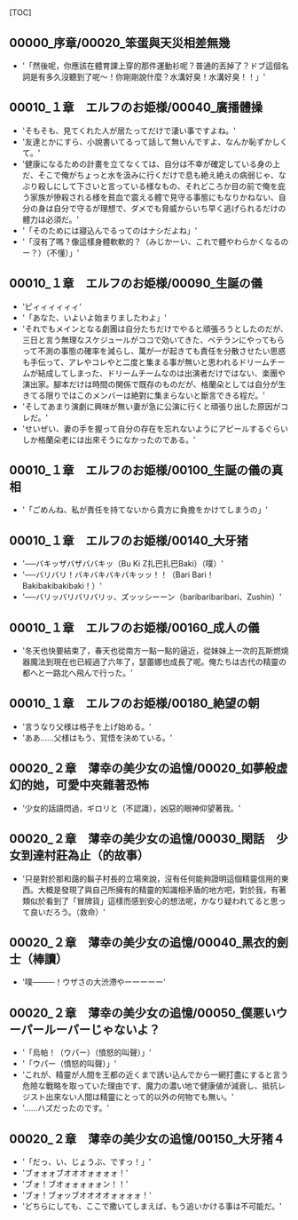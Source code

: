 # 

[TOC]

## 00000_序章/00020_笨蛋與天災相差無幾

- '「然後呢，你應該在體育課上穿的那件運動衫呢？普通的丟掉了？ドブ這個名詞是有多久沒聽到了呢～！你剛剛說什麼？水溝好臭！水溝好臭！！」'


## 00010_１章　エルフのお姫様/00040_廣播體操

- 'そもそも、見てくれた人が居たってだけで淒い事ですよね。'
- '友達とかにすら、小說書いてるって話して無いんですよ、なんか恥ずかしくて。'
- '健康になるための計畫を立てなくては、自分は不幸が確定している身の上だ、そこで俺がちょっと水を汲みに行くだけで息も絶え絶えの病弱じゃ、なぶり殺しにして下さいと言っている様なもの、それどころか目の前で俺を庇う家族が慘殺される様を貧血で震える體で見守る事態にもなりかねない、自分の身は自分で守るが理想で、ダメでも脅威からいち早く逃げられるだけの體力は必須だ。'
- '「そのためには寢込んでるってのはナシだよね」'
- '「沒有了嗎？像這樣身體軟軟的？（みじかーい、これで體やわらかくなるのー？）（不懂）」'


## 00010_１章　エルフのお姫様/00090_生誕の儀

- 'ピィィィィィィ'
- '「あなた、いよいよ始まりましたわよ」'
- 'それでもメインとなる劇團は自分たちだけでやると頑張ろうとしたのだが、三日と言う無理なスケジュールがココで効いてきた、ベテランにやってもらって不測の事態の確率を減らし、萬が一が起きても責任を分散させたい思惑も手伝って、アレやコレやと二度と集まる事が無いと思われるドリームチームが結成してしまった、ドリームチームなのは出演者だけではない、楽團や演出家。腳本だけは時間の関係で既存のものだが、格蘭朵としては自分が生きてる限りではこのメンバーは絶對に集まらないと斷言できる程だ。'
- 'そしてあまり演劇に興味が無い妻が急に公演に行くと頑張り出した原因がコレだ。'
- 'せいぜい、妻の手を握って自分の存在を忘れないようにアピールするぐらいしか格蘭朵老には出來そうになかったのである。'


## 00010_１章　エルフのお姫様/00100_生誕の儀の真相

- '「ごめんね、私が責任を持てないから貴方に負擔をかけてしまうの」'


## 00010_１章　エルフのお姫様/00140_大牙猪

- '──バキッザバザババキッ（Bu Ki Z扎巴扎巴Baki）（噗）'
- '──バリバリ！バキバキバキバキッッ！！（Bari Bari！Bakibakibakibaki！）'
- '──バリッバリバリバリッ、ズッッシーーン（baribaribaribari、Zushin）'


## 00010_１章　エルフのお姫様/00160_成人の儀

- '冬天也快要結束了，春天也從南方一點一點的逼近，從妹妹上一次的瓦斯燃燒器魔法到現在也已經過了六年了，瑟蕾娜也成長了呢。俺たちは古代の精靈の都へと一路北へ飛んで行った。'


## 00010_１章　エルフのお姫様/00180_絶望の朝

- '言うなり父様は格子を上げ始める。'
- 'ああ……父様はもう、覚悟を決めている。'


## 00020_２章　薄幸の美少女の追憶/00020_如夢般虛幻的她，可愛中夾雜著恐怖

- '少女的話語閃過，ギロリと（不認識），凶惡的眼神仰望著我。'


## 00020_２章　薄幸の美少女の追憶/00030_閑話　少女到達村莊為止（的故事）

- '只是對於那和藹的鬍子村長的立場來說，沒有任何能夠證明這個精靈信用的東西。大概是發現了與自己所擁有的精靈的知識相矛盾的地方吧，對於我，有著類似於看到了「冒牌貨」這樣而感到安心的想法呢，かなり疑われてると思って良いだろう。（救命）'


## 00020_２章　薄幸の美少女の追憶/00040_黑衣的劍士（棒讀）

- '噗────！ウザさの大渋滯やーーーーー'


## 00020_２章　薄幸の美少女の追憶/00050_僕悪いウーパールーパーじゃないよ？

- '「烏帕！（ウパー）（憤怒的叫聲）」'
- '「ウパー（憤怒的叫聲）」'
- 'これが、精靈が人間を王都の近くまで誘い込んでから一網打盡にすると言う危險な戰略を取っていた理由です、魔力の濃い地で健康値が減衰し、抵抗レジスト出來ない人間は精靈にとって的以外の何物でも無い。'
- '……ハズだったのです。'


## 00020_２章　薄幸の美少女の追憶/00150_大牙猪４

- '「だっ、い、じょうぶ、ですっ！」'
- 'ブォォォブオオオォォォォ！'
- 'ブォ！ブオォォォォォン！！'
- 'ブォ！ブォッブオオオオォォォォ！'
- 'どちらにしても、ここで撒いてしまえば、もう追いかける事は不可能だ。'
